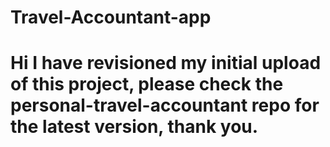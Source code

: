 # Travel-Accountant-app
# Hi I have revisioned my initial upload of this project, please check the personal-travel-accountant repo for the latest version, thank you.
